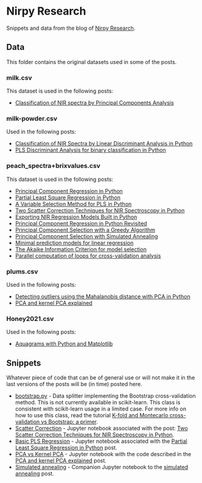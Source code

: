# Nirpy Research
Snippets and data from the blog of [Nirpy Research](https://nirpyresearch.com/).

## Data
This folder contains the original datasets used in some of the posts. 

### milk.csv
This dataset is used in the following posts:
* [Classification of NIR spectra by Principal Components Analysis](https://nirpyresearch.com/classification-nir-spectra-principal-component-analysis-python/)

### milk-powder.csv 
Used in the following posts:
* [Classification of NIR Spectra by Linear Discriminant Analysis in Python](https://nirpyresearch.com/classification-nir-spectra-linear-discriminant-analysis-python/)
* [PLS Discriminant Analysis for binary classification in Python](https://nirpyresearch.com/pls-discriminant-analysis-binary-classification-python/)

### peach_spectra+brixvalues.csv
This dataset is used in the following posts:
* [Principal Component Regression in Python](https://nirpyresearch.com/principal-component-regression-python/)
* [Partial Least Square Regression in Python](https://nirpyresearch.com/partial-least-squares-regression-python/)
* [A Variable Selection Method for PLS in Python](https://nirpyresearch.com/variable-selection-method-pls-python/)
* [Two Scatter Correction Techniques for NIR Spectroscopy in Python](https://nirpyresearch.com/two-scatter-correction-techniques-nir-spectroscopy-python/)
* [Exporting NIR Regression Models Built in Python](https://nirpyresearch.com/exporting-nir-regression-models-built-in-python/)
* [Principal Component Regression in Python Revisited](https://nirpyresearch.com/principal-component-regression-python-revisited/)
* [Principal Component Selection with a Greedy Algorithm](https://nirpyresearch.com/principal-component-selection-greedy-algorithm/)
* [Principal Component Selection with Simulated Annealing](https://nirpyresearch.com/principal-component-selection-with-simulated-annealing/)
* [Minimal prediction models for linear regression](https://nirpyresearch.com/minimal-prediction-models-linear-regression/)
* [The Akaike Information Criterion for model selection](https://nirpyresearch.com/akaike-information-criterion-for-model-selection/)
* [Parallel computation of loops for cross-validation analysis](https://nirpyresearch.com/parallel-computation-cross-validation/)

### plums.csv
Used in the following posts:
* [Detecting outliers using the Mahalanobis distance with PCA in Python](https://nirpyresearch.com/detecting-outliers-using-mahalanobis-distance-pca-python/)
* [PCA and kernel PCA explained](https://nirpyresearch.com/pca-kernel-pca-explained/)

### Honey2021.csv
Used in the following posts:
* [Aquagrams with Python and Matplotlib](https://nirpyresearch.com/aquagrams-python-matplotlib/)

## Snippets
Whatever piece of code that can be of general use or will not make it in the last versions of the posts will be (in time) posted here.

* [bootstrap.py](https://github.com/nevernervous78/nirpyresearch/blob/master/snippets/bootstrap.py) - Data splitter implementing the Bootstrap cross-validation method. This is not currently available in scikit-learn. This class is consistent with scikit-learn usage in a limited case. For more info on how to use this class, read the tutorial [K-fold and Montecarlo cross-validation vs Bootstrap: a primer](https://nirpyresearch.com/kfold-montecarlo-cross-validation-bootstrap-primer/).
* [Scatter Correction](https://github.com/nevernervous78/nirpyresearch/blob/master/snippets/Scatter_corrections_techniques.ipynb) - Jupyter notebook associated with the post: [Two Scatter Correction Techniques for NIR Spectroscopy in Python](https://nirpyresearch.com/two-scatter-correction-techniques-nir-spectroscopy-python/).
* [Basic PLS Regression](https://github.com/nevernervous78/nirpyresearch/blob/master/snippets/Basic%20PLS%20regression%20in%20Python.ipynb) - Jupyter notebook associated with the [Partial Least Square Regression in Python](https://nirpyresearch.com/partial-least-squares-regression-python/) post.
* [PCA vs Kernel PCA](https://github.com/nevernervous78/nirpyresearch/blob/master/snippets/PCA_and_kernelPCA_explained.ipynb) - Jupyter notebook with the code described in the [PCA and kernel PCA explained](https://nirpyresearch.com/pca-kernel-pca-explained/) post.
* [Simulated annealing](https://github.com/nevernervous78/nirpyresearch/blob/master/snippets/Wavelength%20band%20selection%20with%20simulated%20annealing.ipynb) - Companion Jupyter notebook to the [simulated annealing](https://nirpyresearch.com/principal-component-selection-with-simulated-annealing/) post.
